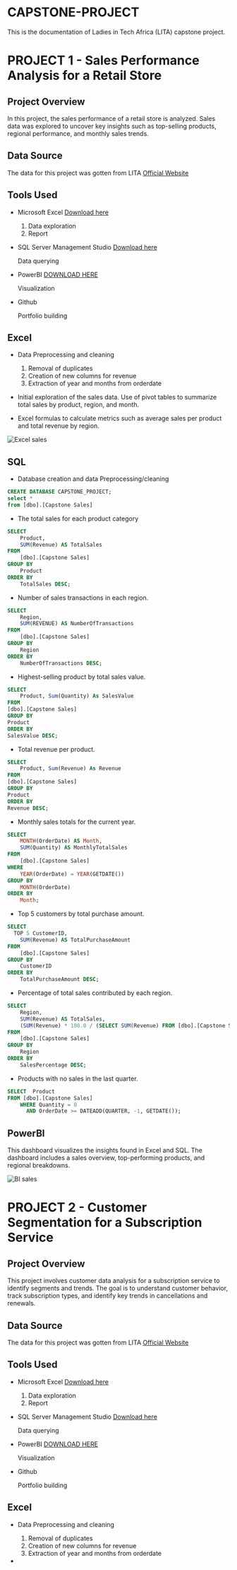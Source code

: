 # CAPSTONE-PROJECT
This is the documentation of Ladies in Tech Africa (LITA) capstone project.

# PROJECT 1 - Sales Performance Analysis for a Retail Store

## Project Overview
In this project, the sales performance of a retail store is analyzed. Sales data was explored to uncover key insights such as top-selling products, regional 
performance, and monthly sales trends. 

## Data Source
The data for this project was gotten from LITA [Official Website](https://theincubatorng.org/LITA/index.html)

## Tools Used
- Microsoft Excel [Download here](https://www.microsoft.com/en-us/microsoft-365/excel)
  1. Data exploration
  2. Report
  
- SQL Server Management Studio [Download here](https://learn.microsoft.com/en-us/sql/ssms/download-sql-server-management-studio-ssms?view=sql-server-ver16)

  Data querying
  
- PowerBI [DOWNLOAD HERE](https://www.microsoft.com/en-us/download/details.aspx?id=58494)

  Visualization
  
- Github
  
  Portfolio building

 ## Excel
 - Data Preprocessing and cleaning
   1.   Removal of duplicates
   2.   Creation of new columns for revenue
   3.   Extraction of year and months from orderdate
      
 - Initial exploration of the sales data. Use of pivot tables to summarize 
total sales by product, region, and month.
 - Excel formulas to calculate metrics such as average sales per product and 
total revenue by region.

![Excel sales](https://github.com/user-attachments/assets/aa94278b-056a-4529-88f4-5b6f49d2468b)

## SQL
- Database creation and data Preprocessing/cleaning
``` SQL
CREATE DATABASE CAPSTONE_PROJECT;
select *
from [dbo].[Capstone Sales]
```
- The total sales for each product category
```SQL
SELECT 
    Product,
    SUM(Revenue) AS TotalSales
FROM 
    [dbo].[Capstone Sales]
GROUP BY 
    Product
ORDER BY 
    TotalSales DESC;
```
- Number of sales transactions in each region.
```SQL
SELECT 
    Region,
    SUM(REVENUE) AS NumberOfTransactions
FROM 
    [dbo].[Capstone Sales]
GROUP BY 
    Region
ORDER BY 
    NumberOfTransactions DESC;
```
- Highest-selling product by total sales value.
```SQL
SELECT
    Product, Sum(Quantity) As SalesValue
FROM
[dbo].[Capstone Sales]
GROUP BY
Product
ORDER BY
SalesValue DESC;
```
- Total revenue per product.
```SQL
SELECT
    Product, Sum(Revenue) As Revenue
FROM
[dbo].[Capstone Sales]
GROUP BY
Product
ORDER BY
Revenue DESC;
```
- Monthly sales totals for the current year.
```SQL
SELECT 
    MONTH(OrderDate) AS Month,
    SUM(Quantity) AS MonthlyTotalSales
FROM 
    [dbo].[Capstone Sales]
WHERE 
    YEAR(OrderDate) = YEAR(GETDATE())
GROUP BY 
    MONTH(OrderDate)
ORDER BY 
    Month;
```
- Top 5 customers by total purchase amount.
```SQL
SELECT 
  TOP 5 CustomerID,
    SUM(Revenue) AS TotalPurchaseAmount
FROM 
    [dbo].[Capstone Sales]
GROUP BY 
    CustomerID
ORDER BY 
    TotalPurchaseAmount DESC;
```
- Percentage of total sales contributed by each region.
```SQL
SELECT 
    Region,
    SUM(Revenue) AS TotalSales,
    (SUM(Revenue) * 100.0 / (SELECT SUM(Revenue) FROM [dbo].[Capstone Sales])) AS SalesPercentage
FROM 
    [dbo].[Capstone Sales]
GROUP BY 
    Region
ORDER BY 
    SalesPercentage DESC;
```
- Products with no sales in the last quarter.
```SQL
SELECT  Product
FROM [dbo].[Capstone Sales]
    WHERE Quantity = 0
      AND OrderDate >= DATEADD(QUARTER, -1, GETDATE());
```
## PowerBI
This dashboard visualizes the insights found in Excel and SQL. The 
dashboard includes a sales overview, top-performing products, and 
regional breakdowns.

![BI sales](https://github.com/user-attachments/assets/8727182c-a36a-4755-a578-58ea22cfd603)


# PROJECT 2 - Customer Segmentation for a Subscription Service

## Project Overview 
This project involves customer data analysis for a subscription service to identify segments and trends. The goal is to understand customer behavior, track subscription types, and identify key trends in cancellations and renewals. 

## Data Source
The data for this project was gotten from LITA [Official Website](https://theincubatorng.org/LITA/index.html)

## Tools Used
- Microsoft Excel [Download here](https://www.microsoft.com/en-us/microsoft-365/excel)
  1. Data exploration
  2. Report
  
- SQL Server Management Studio [Download here](https://learn.microsoft.com/en-us/sql/ssms/download-sql-server-management-studio-ssms?view=sql-server-ver16)

  Data querying
  
- PowerBI [DOWNLOAD HERE](https://www.microsoft.com/en-us/download/details.aspx?id=58494)

  Visualization
  
- Github
  
  Portfolio building

## Excel 
 - Data Preprocessing and cleaning
   1.   Removal of duplicates
   2.   Creation of new columns for revenue
   3.   Extraction of year and months from orderdate

  - 
